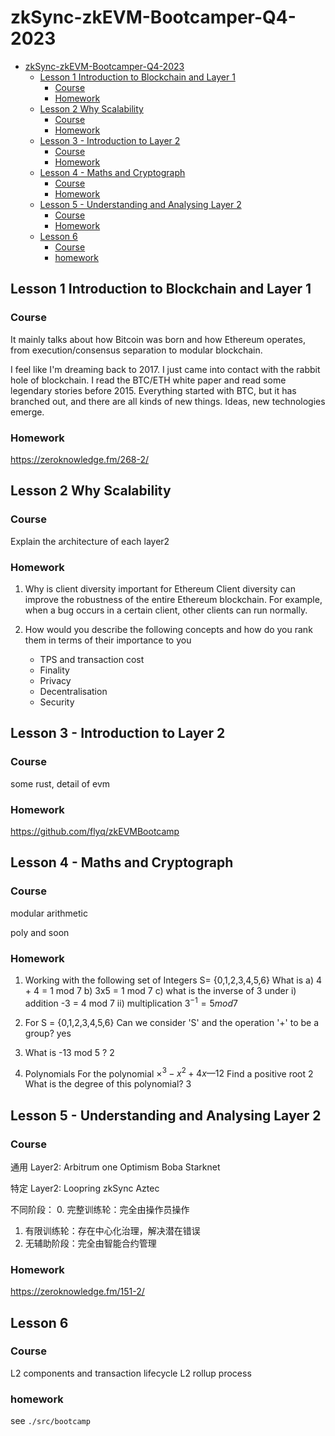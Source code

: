 # zkSync-zkEVM-Bootcamper-Q4-2023

- [zkSync-zkEVM-Bootcamper-Q4-2023](#zksync-zkevm-bootcamper-q4-2023)
  - [Lesson 1 Introduction to Blockchain and Layer 1](#lesson-1-introduction-to-blockchain-and-layer-1)
    - [Course](#course)
    - [Homework](#homework)
  - [Lesson 2 Why Scalability](#lesson-2-why-scalability)
    - [Course](#course-1)
    - [Homework](#homework-1)
  - [Lesson 3 - Introduction to Layer 2](#lesson-3---introduction-to-layer-2)
    - [Course](#course-2)
    - [Homework](#homework-2)
  - [Lesson 4 - Maths and Cryptograph](#lesson-4---maths-and-cryptograph)
    - [Course](#course-3)
    - [Homework](#homework-3)
  - [Lesson 5 - Understanding and Analysing Layer 2](#lesson-5---understanding-and-analysing-layer-2)
    - [Course](#course-4)
    - [Homework](#homework-4)
  - [Lesson 6](#lesson-6)
    - [Course](#course-5)
    - [homework](#homework-5)

## Lesson 1 Introduction to Blockchain and Layer 1

### Course

It mainly talks about how Bitcoin was born and how Ethereum operates, from execution/consensus separation to modular blockchain.

I feel like I'm dreaming back to 2017. I just came into contact with the rabbit hole of blockchain. I read the BTC/ETH white paper and read some legendary stories before 2015. Everything started with BTC, but it has branched out, and there are all kinds of new things. Ideas, new technologies emerge.

### Homework

https://zeroknowledge.fm/268-2/

## Lesson 2 Why Scalability

### Course
Explain the architecture of each layer2

### Homework
1. Why is client diversity important for Ethereum
Client diversity can improve the robustness of the entire Ethereum blockchain. For example, when a bug occurs in a certain client, other clients can run normally.

2. How would you describe the following concepts and how do you rank them in terms of their importance to you
   * TPS and transaction cost
   * Finality
   * Privacy
   * Decentralisation
   * Security


## Lesson 3 - Introduction to Layer 2

### Course

some rust, detail of evm

### Homework

https://github.com/flyq/zkEVMBootcamp

## Lesson 4 - Maths and Cryptograph

### Course

modular arithmetic

poly and soon

### Homework
1. Working with the following set of Integers S= {0,1,2,3,4,5,6}
What is 
a) 4 + 4 = 1 mod 7
b) 3x5 = 1 mod 7
c) what is the inverse of 3 under
  i) addition -3 = 4 mod 7
  ii) multiplication $3^{-1} = 5 mod 7$

2. For S = {0,1,2,3,4,5,6}
Can we consider 'S' and the operation '+' to be a group?
yes

3. What is -13 mod 5 ?
   2
4. Polynomials
For the polynomial $×^3 - x^2 + 4х — 12$
Find a positive root
2
What is the degree of this polynomial?
3

## Lesson 5 - Understanding and Analysing Layer 2

### Course
通用 Layer2:
Arbitrum one
Optimism
Boba
Starknet

特定 Layer2:
Loopring
zkSync
Aztec

不同阶段：
0. 完整训练轮：完全由操作员操作
1. 有限训练轮：存在中心化治理，解决潜在错误
2. 无辅助阶段：完全由智能合约管理


### Homework

https://zeroknowledge.fm/151-2/

## Lesson 6

### Course

L2 components and transaction lifecycle
L2 rollup process

### homework

see `./src/bootcamp`